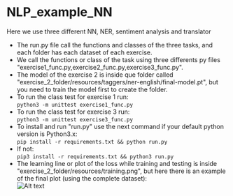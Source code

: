# NLP_example_NN
Here we use three different NN, NER, sentiment analysis and translator
- The run.py file call the functions and classes of the three tasks, and each folder has each dataset of each exercise.
- We call the functions or class of the task using three differents py files "exercise1_func.py,exercise2_func.py,exercise3_func.py".
- The model of the exercise 2 is inside que folder called "exercise_2_folder/resources/taggers/ner-english/final-model.pt", but you need to train the model first to create the folder.<br>
- To run the class test for exercise 1 run: <br>
```python3 -m unittest exercise1_func.py ```
- To run the class test for exercise 3 run: <br>
```python3 -m unittest exercise3_func.py ```
- To install and run "run.py" use the next command if your default python version is Python3.x:<br>
```pip install -r requirements.txt && python run.py```
- If not:<br>
```pip3 install -r requirements.txt && python3 run.py```<br>
- The learning line or plot of the loss while training and testing is inside "exercise_2_folder/resources/training.png", but here there is an example of the final plot (using the complete dataset):<br>
![Alt text](training.png?raw=true "Learning line")
